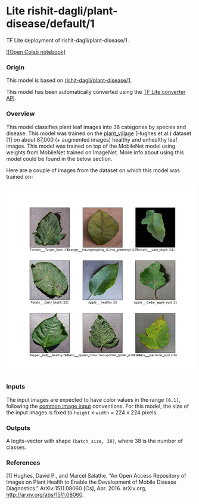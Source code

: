 # Lite rishit-dagli/plant-disease/default/1
TF Lite deployment of rishit-dagli/plant-disease/1 .

<!-- parent-model: rishit-dagli/plant-disease/1 -->
<!-- asset-path: https://storage.googleapis.com/rishit-dagli/plant-disease-model/model.tflite -->

[![Open Colab notebook]](https://colab.research.google.com/github/Rishit-dagli/Greenathon-Plant-AI/blob/main/notebooks/plant_disease_TFLite.ipynb)

### Origin
This model is based on [rishit-dagli/plant-disease/1](https://tfhub.dev/rishit-dagli/plant-disease/1/).

This model has been automatically converted using the [TF Lite converter API](https://www.tensorflow.org/lite/convert).

### Overview
This model classifies plant leaf images into 38 categories by species and disease. This model was trained on the [plant_village](https://www.tensorflow.org/datasets/catalog/plant_village) (Hughes et al.) dataset [1] on about 87,000 (+ augmented images) healthy and unhealthy leaf images. This model was trained on top of the MobileNet model using weights from MobileNet trained on ImageNet. More info about using this model could be found in the below section.

Here are a couple of images from the dataset on which this model was trained on-

![](https://github.com/Rishit-dagli/Greenathon-Plant-AI/blob/main/media/dataset-examples.png)

### Inputs
The input images are expected to have color values in the range `[0,1]`, following the [common image input](https://www.tensorflow.org/hub/common_signatures/images#input) conventions. For this model, the size of the input images is fixed to `height` x `width` = 224 x 224 pixels.

### Outputs
A logits-vector with shape `(batch_size, 38)`, where 38 is the number of classes.

### References

[1] Hughes, David P., and Marcel Salathe. “An Open Access Repository of Images on Plant Health to Enable the Development of Mobile Disease Diagnostics.” ArXiv:1511.08060 [Cs], Apr. 2016. arXiv.org, http://arxiv.org/abs/1511.08060.